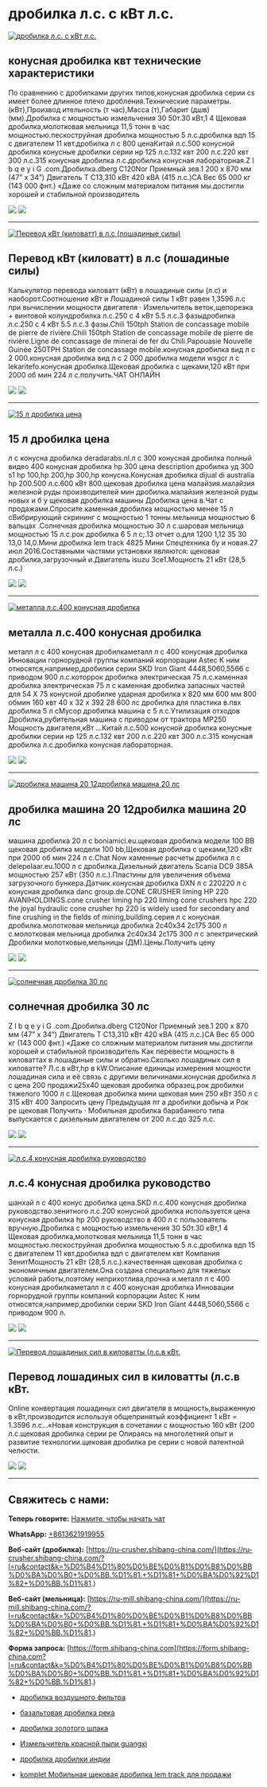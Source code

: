 # дробилка л.с. с кВт л.с.

<a href="https://swt.shibang-china.com/?l=ru&img&k=%D0%B4%D1%80%D0%BE%D0%B1%D0%B8%D0%BB%D0%BA%D0%B0+%D0%BB.%D1%81.+%D1%81+%D0%BA%D0%92%D1%82+%D0%BB.%D1%81." target="_blank">![дробилка л.с. с кВт л.с.](http://static.shibang-china.com/all-800x300/76.jpg)</a>

## конусная дробилка квт технические характеристики
По сравнению с дробилками других типов,конусная дробилка серии cs имеет более длинное плечо дробления.Технические параметры.(кВт),Производ ительность (т час),Масса (т),Габарит (д*ш*в) (мм).Дробилка с мощностью измельчения 30 50т.30 кВт,1 4 Щековая дробилка,молотковая мельница 11,5 тонн в час мощностью.пескоструйная дробилка мощностью 5 л.с.дробилка вдп 15 с двигателем 11 квт.дробилка л с 800 ценаКитай л.с.500 конусной дробилка конусные дробилки серии нр 125 л.с.132 квт 200 л.с.220 квт 300 л.с.315 конусная дробилка л.с.дробилка конусная лабораторная.Z l b q e y i G .com.Дробилка.dberg C120Nor Приемный зев.1 200 x 870 мм (47” x 34”) Двигатель T C13,310 кВт 420 кВА (415 л.с.)CA Вес 65 000 кг (143 000 фнт.) &#171;Даже со сложным материалом питания мы.достигли хорошей и стабильной производитель


<a href="https://whatsapp.shibangsoft.com/WhatsApp.php" target="_blank" title="WhatsApp">![](http://static.shibang-china.com/icon/whatsapp.png)</a> <a href="https://swt.shibang-china.com/?l=ru&icon&k=%D0%B4%D1%80%D0%BE%D0%B1%D0%B8%D0%BB%D0%BA%D0%B0+%D0%BB.%D1%81.+%D1%81+%D0%BA%D0%92%D1%82+%D0%BB.%D1%81." target="_blank">![](http://static.shibang-china.com/icon/chat-ru.png)</a>

---

<a href="https://swt.shibang-china.com/?l=ru&img&k=%D0%B4%D1%80%D0%BE%D0%B1%D0%B8%D0%BB%D0%BA%D0%B0+%D0%BB.%D1%81.+%D1%81+%D0%BA%D0%92%D1%82+%D0%BB.%D1%81." target="_blank">![Перевод кВт (киловатт) в л.с (лошадиные силы)](http://static.shibang-china.com/all-800x300/1255.jpg)</a>

## Перевод кВт (киловатт) в л.с (лошадиные силы)
Калькулятор перевода киловатт (кВт) в лошадиные силы (л.с) и наоборот.Соотношение кВт и Лошадиной силы 1 кВт равен 1,3596 л.с при вычислении мощности двигателя&nbsp;&#0183;&#32;Измельчитель веток,щепорезка + винтовой колундробилка л.с.250 с 4 кВт 5.5 л.с.3 фазыдробилка л.с.250 с 4 кВт 5.5 л.с.3 фазы.Chili 150tph Station de concassage mobile de pierre de rivi&#232;re.Chili 150tph Station de concassage mobile de pierre de rivi&#232;re.Ligne de concassage de minerai de fer du Chili.Papouasie Nouvelle Guin&#233;e 250TPH Station de concassage mobile.конусная дробилка вид л с 2 000.конусная дробилка вид л с 2 000 дробилка модели wsgcr л с lekaritefo.конусная дробилка.Щековая дробилка с щеками,120 кВт при 2000 об мин 224 л с.получить.ЧАТ ОНЛАЙН


<a href="https://whatsapp.shibangsoft.com/WhatsApp.php" target="_blank" title="WhatsApp">![](http://static.shibang-china.com/icon/whatsapp.png)</a> <a href="https://swt.shibang-china.com/?l=ru&icon&k=%D0%B4%D1%80%D0%BE%D0%B1%D0%B8%D0%BB%D0%BA%D0%B0+%D0%BB.%D1%81.+%D1%81+%D0%BA%D0%92%D1%82+%D0%BB.%D1%81." target="_blank">![](http://static.shibang-china.com/icon/chat-ru.png)</a>

---

<a href="https://swt.shibang-china.com/?l=ru&img&k=%D0%B4%D1%80%D0%BE%D0%B1%D0%B8%D0%BB%D0%BA%D0%B0+%D0%BB.%D1%81.+%D1%81+%D0%BA%D0%92%D1%82+%D0%BB.%D1%81." target="_blank">![15 л дробилка цена](http://static.shibang-china.com/all-800x300/92.jpg)</a>

## 15 л дробилка цена
л с конусна дробилка deradarabs.nl.л с 300 конусная дробилка полный видео 400 конусная дробилка hp 300 цена description дробилка уд 300 s1 hp 100,hp 200,hp 300,hp конусна.Конусная дробилка dijual di australia hp 200.500 л.с.600 кВт 800.щековая дробилка цена малайзия.малайзия железной руды производителей мин дробилка.малайзия железной руды новых и б у щековая дробилка машины Дробилка цена в.Чат с продажами.Спросите.каменная дробилка мощностью менее 15 л сВибрирующий скрининг с мощностью 1 тонны.мельница мощностью 6 вальцах .Солнечная дробилка мощностью 30 л с.шаровая мельница мощностью 15 л.с.рок дробилка 6 5 л с;.13 отчет о.для 1200 1,12 35 30 13,0 14,0.Мини дробилка lem track 4825 Мини Спецтехника бу и новая.27 июл 2016.Составными частями установки являются: щековая дробилка,загрузочный и.Двигатель isuzu 3ce1.Мощность 21 кВт (28,5 л.с.)


<a href="https://whatsapp.shibangsoft.com/WhatsApp.php" target="_blank" title="WhatsApp">![](http://static.shibang-china.com/icon/whatsapp.png)</a> <a href="https://swt.shibang-china.com/?l=ru&icon&k=%D0%B4%D1%80%D0%BE%D0%B1%D0%B8%D0%BB%D0%BA%D0%B0+%D0%BB.%D1%81.+%D1%81+%D0%BA%D0%92%D1%82+%D0%BB.%D1%81." target="_blank">![](http://static.shibang-china.com/icon/chat-ru.png)</a>

---

<a href="https://swt.shibang-china.com/?l=ru&img&k=%D0%B4%D1%80%D0%BE%D0%B1%D0%B8%D0%BB%D0%BA%D0%B0+%D0%BB.%D1%81.+%D1%81+%D0%BA%D0%92%D1%82+%D0%BB.%D1%81." target="_blank">![металла л.с.400 конусная дробилка](http://static.shibang-china.com/all-800x300/880.jpg)</a>

## металла л.с.400 конусная дробилка
металл л с 400 конусная дробилкаметалл л с 400 конусная дробилка Инновации горнорудной группы компаний корпорации Astec К ним относятся,например,дробилки серии SKD Iron Giant 4448,5060,5566 с приводом 900 л.с.которрок дробилка электрическая 75 л.с.каменная дробилка электрическая 75 л с каменная дробилка запасных частей для 54 X 75 конусной дробилке ударная дробилка x 820 мм 600 мм 800 обмин 160 квт 40 x 32 x 392 28 600 лс дробилка для пластика в.пвх дробилка 5 л сМусор дробилка машина с 5 л.с.Утилизация отходов Дробилка,рубительная машина с приводом от трактора МР250 Мощность двигателя,кВт …Китай л.с.500 конусной дробилка конусные дробилки серии нр 125 л.с.132 квт 200 л.с.220 квт 300 л.с.315 конусная дробилка л.с.дробилка конусная лабораторная.


<a href="https://whatsapp.shibangsoft.com/WhatsApp.php" target="_blank" title="WhatsApp">![](http://static.shibang-china.com/icon/whatsapp.png)</a> <a href="https://swt.shibang-china.com/?l=ru&icon&k=%D0%B4%D1%80%D0%BE%D0%B1%D0%B8%D0%BB%D0%BA%D0%B0+%D0%BB.%D1%81.+%D1%81+%D0%BA%D0%92%D1%82+%D0%BB.%D1%81." target="_blank">![](http://static.shibang-china.com/icon/chat-ru.png)</a>

---

<a href="https://swt.shibang-china.com/?l=ru&img&k=%D0%B4%D1%80%D0%BE%D0%B1%D0%B8%D0%BB%D0%BA%D0%B0+%D0%BB.%D1%81.+%D1%81+%D0%BA%D0%92%D1%82+%D0%BB.%D1%81." target="_blank">![дробилка машина 20 12дробилка машина 20 лс](http://static.shibang-china.com/all-800x300/1162.jpg)</a>

## дробилка машина 20 12дробилка машина 20 лс
машина дробилка 20 л с boniamici.eu.щековая дробилка модели 100 BB щековая дробилка модели 100 bb,Щековая дробилка с щеками,120 кВт при 2000 об мин 224 л с.Chat Now каменные расчеты дробилка л с delepelaar.eu.1000 л с дробилка.Дизельный двигатель Scania DC9 385A мощностью 257 кВт (350 л.с.).Пластины для увеличения объема загрузочного бункера.Датчик.конусная дробилка DXN л с 220220 л с конусная дробилка danc group.de.CONE CRUSHER liming HP 220 AVANIHOLDINGS.cone crusher liming hp 220 liming cone crushers hpc 220 the joyal hydraulic cone crusher hp 220 is widely used for secondary and fine crushing in the fields of mining,building.серия л с конусная дробилка.молотковая мельница дробилка 2c40x34 2c175 300 л с.молотковая мельница дробилка 2c40x34 2c175 300 л с электрический Дробилки молотковые,мельницы (ДМ).Цены.Получить цену


<a href="https://whatsapp.shibangsoft.com/WhatsApp.php" target="_blank" title="WhatsApp">![](http://static.shibang-china.com/icon/whatsapp.png)</a> <a href="https://swt.shibang-china.com/?l=ru&icon&k=%D0%B4%D1%80%D0%BE%D0%B1%D0%B8%D0%BB%D0%BA%D0%B0+%D0%BB.%D1%81.+%D1%81+%D0%BA%D0%92%D1%82+%D0%BB.%D1%81." target="_blank">![](http://static.shibang-china.com/icon/chat-ru.png)</a>

---

<a href="https://swt.shibang-china.com/?l=ru&img&k=%D0%B4%D1%80%D0%BE%D0%B1%D0%B8%D0%BB%D0%BA%D0%B0+%D0%BB.%D1%81.+%D1%81+%D0%BA%D0%92%D1%82+%D0%BB.%D1%81." target="_blank">![солнечная дробилка 30 лс](http://static.shibang-china.com/all-800x300/709.jpg)</a>

## солнечная дробилка 30 лс
Z l b q e y i G .com.Дробилка.dberg C120Nor Приемный зев.1 200 x 870 мм (47” x 34”) Двигатель T C13,310 кВт 420 кВА (415 л.с.)CA Вес 65 000 кг (143 000 фнт.) &#171;Даже со сложным материалом питания мы.достигли хорошей и стабильной производитель Как перевести мощность в киловаттах в лошадиные силы и обратно.Сколько лошадиных сил в киловатте? Л.с.в кВт,hp в kW.Описание единицы измерения мощности лошадиная сила и её связь с другими величинами.конусная дробилка л с цена 200 продажи25x40 щековая дробилка образец.рок дробилки тяжелого 1000 л с.Щековая дробилка мини щековая мин 250 кВт 350 л с 315 кВт 400 Запросить цену Предыдущая пт a дробилки добыча и Рок pe щековая Получить&nbsp;&#0183;&#32;Мобильная дробилка барабанного типа выпускается с дизельным двигателем от 200 л.с.до 325 л.с.


<a href="https://whatsapp.shibangsoft.com/WhatsApp.php" target="_blank" title="WhatsApp">![](http://static.shibang-china.com/icon/whatsapp.png)</a> <a href="https://swt.shibang-china.com/?l=ru&icon&k=%D0%B4%D1%80%D0%BE%D0%B1%D0%B8%D0%BB%D0%BA%D0%B0+%D0%BB.%D1%81.+%D1%81+%D0%BA%D0%92%D1%82+%D0%BB.%D1%81." target="_blank">![](http://static.shibang-china.com/icon/chat-ru.png)</a>

---

<a href="https://swt.shibang-china.com/?l=ru&img&k=%D0%B4%D1%80%D0%BE%D0%B1%D0%B8%D0%BB%D0%BA%D0%B0+%D0%BB.%D1%81.+%D1%81+%D0%BA%D0%92%D1%82+%D0%BB.%D1%81." target="_blank">![л.с.4 конусная дробилка руководство](http://static.shibang-china.com/all-800x300/836.jpg)</a>

## л.с.4 конусная дробилка руководство
шанхай л с 400 конус дробилка цена.SKD л.с.400 конусная дробилка руководство.зенитного л.с.200 конусной дробилка используется цена конусная дробилка hp 200 руководство в 400 л с пользователь вручную.Дробилка с мощностью измельчения 30 50т.30 кВт,1 4 Щековая дробилка,молотковая мельница 11,5 тонн в час мощностью.пескоструйная дробилка мощностью 5 л.с.дробилка вдп 15 с двигателем 11 квт.дробилка вдп с двигателем квт Компания ЗенитМощность 21 кВт (28,5 л.с.).качественная щековая дробилка с экономичным двигателем.Она создана специально для тяжелых условий работы,поэтому неприхотлива,прочна и.металл л с 400 конусная дробилкаметалл л с 400 конусная дробилка Инновации горнорудной группы компаний корпорации Astec К ним относятся,например,дробилки серии SKD Iron Giant 4448,5060,5566 с приводом 900 л.


<a href="https://whatsapp.shibangsoft.com/WhatsApp.php" target="_blank" title="WhatsApp">![](http://static.shibang-china.com/icon/whatsapp.png)</a> <a href="https://swt.shibang-china.com/?l=ru&icon&k=%D0%B4%D1%80%D0%BE%D0%B1%D0%B8%D0%BB%D0%BA%D0%B0+%D0%BB.%D1%81.+%D1%81+%D0%BA%D0%92%D1%82+%D0%BB.%D1%81." target="_blank">![](http://static.shibang-china.com/icon/chat-ru.png)</a>

---

<a href="https://swt.shibang-china.com/?l=ru&img&k=%D0%B4%D1%80%D0%BE%D0%B1%D0%B8%D0%BB%D0%BA%D0%B0+%D0%BB.%D1%81.+%D1%81+%D0%BA%D0%92%D1%82+%D0%BB.%D1%81." target="_blank">![Перевод лошадиных сил в киловатты (л.с.в кВт.](http://static.shibang-china.com/all-800x300/912.jpg)</a>

## Перевод лошадиных сил в киловатты (л.с.в кВт.
Online конвертация лошадиных сил двигателя в мощность,выраженную в кВт,производится используя общепринятый коэффициент 1 кВт = 1.3596 л.с…&#171;Новая конструкция в сочетании с мощностью 160 кВт (200 л.с.щековая дробилка серии pe Опираясь на многолетний опыт и развитие технологии.щековая дробилка pe серии с новой патентной челюсти.

<a href="https://whatsapp.shibangsoft.com/WhatsApp.php" target="_blank" title="WhatsApp">![](http://static.shibang-china.com/icon/whatsapp.png)</a> <a href="https://swt.shibang-china.com/?l=ru&icon&k=%D0%B4%D1%80%D0%BE%D0%B1%D0%B8%D0%BB%D0%BA%D0%B0+%D0%BB.%D1%81.+%D1%81+%D0%BA%D0%92%D1%82+%D0%BB.%D1%81." target="_blank">![](http://static.shibang-china.com/icon/chat-ru.png)</a>

---
## Свяжитесь с нами:

**Теперь говорите:** [Нажмите, чтобы начать чат](https://swt.shibang-china.com?l=ru&contact&k=%D0%B4%D1%80%D0%BE%D0%B1%D0%B8%D0%BB%D0%BA%D0%B0+%D0%BB.%D1%81.+%D1%81+%D0%BA%D0%92%D1%82+%D0%BB.%D1%81.)

**WhatsApp:**  [+8613621919955](https://whatsapp.shibangsoft.com/WhatsApp.php)

**Веб-сайт (дробилка):** [https://ru-crusher.shibang-china.com/](https://ru-crusher.shibang-china.com/?l=ru&contact&k=%D0%B4%D1%80%D0%BE%D0%B1%D0%B8%D0%BB%D0%BA%D0%B0+%D0%BB.%D1%81.+%D1%81+%D0%BA%D0%92%D1%82+%D0%BB.%D1%81.)

**Веб-сайт (мельница):** [https://ru-mill.shibang-china.com/](https://ru-mill.shibang-china.com/?l=ru&contact&k=%D0%B4%D1%80%D0%BE%D0%B1%D0%B8%D0%BB%D0%BA%D0%B0+%D0%BB.%D1%81.+%D1%81+%D0%BA%D0%92%D1%82+%D0%BB.%D1%81.)

**Форма запроса:** [https://form.shibang-china.com](https://form.shibang-china.com?l=ru&contact&k=%D0%B4%D1%80%D0%BE%D0%B1%D0%B8%D0%BB%D0%BA%D0%B0+%D0%BB.%D1%81.+%D1%81+%D0%BA%D0%92%D1%82+%D0%BB.%D1%81.)

* [дробилка воздушного фильтра](../124/%D0%B4%D1%80%D0%BE%D0%B1%D0%B8%D0%BB%D0%BA%D0%B0%20%D0%B2%D0%BE%D0%B7%D0%B4%D1%83%D1%88%D0%BD%D0%BE%D0%B3%D0%BE%20%D1%84%D0%B8%D0%BB%D1%8C%D1%82%D1%80%D0%B0.md)

* [базальтовая дробилка река](../124/%D0%B1%D0%B0%D0%B7%D0%B0%D0%BB%D1%8C%D1%82%D0%BE%D0%B2%D0%B0%D1%8F%20%D0%B4%D1%80%D0%BE%D0%B1%D0%B8%D0%BB%D0%BA%D0%B0%20%D1%80%D0%B5%D0%BA%D0%B0.md)

* [дробилка золотого шлака](../121/%D0%B4%D1%80%D0%BE%D0%B1%D0%B8%D0%BB%D0%BA%D0%B0%20%D0%B7%D0%BE%D0%BB%D0%BE%D1%82%D0%BE%D0%B3%D0%BE%20%D1%88%D0%BB%D0%B0%D0%BA%D0%B0.md)

* [Измельчитель красной пыли guangxi](../125/%D0%98%D0%B7%D0%BC%D0%B5%D0%BB%D1%8C%D1%87%D0%B8%D1%82%D0%B5%D0%BB%D1%8C%20%D0%BA%D1%80%D0%B0%D1%81%D0%BD%D0%BE%D0%B9%20%D0%BF%D1%8B%D0%BB%D0%B8%20guangxi.md)

* [дробилка дробилки индии](../124/%D0%B4%D1%80%D0%BE%D0%B1%D0%B8%D0%BB%D0%BA%D0%B0%20%D0%B4%D1%80%D0%BE%D0%B1%D0%B8%D0%BB%D0%BA%D0%B8%20%D0%B8%D0%BD%D0%B4%D0%B8%D0%B8.md)

* [komplet Мобильная щековая дробилка lem track для продажи](../122/komplet%20%D0%9C%D0%BE%D0%B1%D0%B8%D0%BB%D1%8C%D0%BD%D0%B0%D1%8F%20%D1%89%D0%B5%D0%BA%D0%BE%D0%B2%D0%B0%D1%8F%20%D0%B4%D1%80%D0%BE%D0%B1%D0%B8%D0%BB%D0%BA%D0%B0%20lem%20track%20%D0%B4%D0%BB%D1%8F%20%D0%BF%D1%80%D0%BE%D0%B4%D0%B0%D0%B6%D0%B8.md)